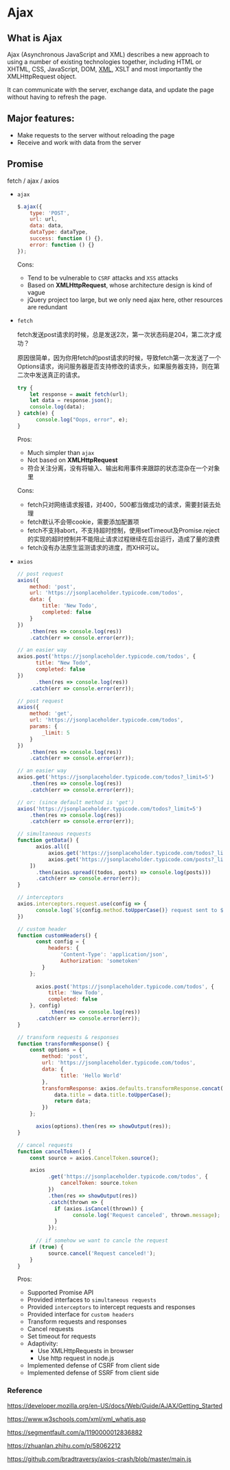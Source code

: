 # Ajax

## What is Ajax

Ajax (Asynchronous JavaScript and XML) describes a new approach to using a number of existing technologies together, including HTML or XHTML, CSS, JavaScript, DOM, [XML](https://www.w3schools.com/xml/xml_whatis.asp), XSLT and most importantly the XMLHttpRequest object.

It can communicate with the server, exchange data, and update the page without having to refresh the page.

## Major features:

* Make requests to the server without reloading the page
* Receive and work with data from the server

## Promise

fetch / ajax / axios

* `ajax`

  ```JavaScript
  $.ajax({
      type: 'POST',
      url: url,
      data: data,
      dataType: dataType,
      success: function () {},
      error: function () {}
  });
  ```

  Cons:

  * Tend to be vulnerable to `CSRF` attacks and `XSS` attacks
  * Based on **XMLHttpRequest**, whose architecture design is kind of vague
  * jQuery project too large, but we only need ajax here, other resources are redundant

* `fetch`

  fetch发送post请求的时候，总是发送2次，第一次状态码是204，第二次才成功？

  原因很简单，因为你用fetch的post请求的时候，导致fetch第一次发送了一个Options请求，询问服务器是否支持修改的请求头，如果服务器支持，则在第二次中发送真正的请求。
  
  ```JavaScript
  try {
      let response = await fetch(url);
      let data = response.json();
      console.log(data);
  } catch(e) {
    	console.log("Oops, error", e);
  }
  ```
  
  Pros:
  
  * Much simpler than `ajax`
  * Not based on **XMLHttpRequest**
  * 符合关注分离，没有将输入、输出和用事件来跟踪的状态混杂在一个对象里
  
  Cons:
  
  - fetch只对网络请求报错，对400，500都当做成功的请求，需要封装去处理
  - fetch默认不会带cookie，需要添加配置项
  - fetch不支持abort，不支持超时控制，使用setTimeout及Promise.reject的实现的超时控制并不能阻止请求过程继续在后台运行，造成了量的浪费
  - fetch没有办法原生监测请求的进度，而XHR可以。
  
* `axios`

  ```JavaScript
  // post request
  axios({
      method: 'post',
      url: 'https://jsonplaceholder.typicode.com/todos',
      data: {
          title: 'New Todo',
          completed: false
      }
  })
      .then(res => console.log(res))
      .catch(err => console.error(err));
  
  // an easier way
  axios.post('https://jsonplaceholder.typicode.com/todos', {
    	title: "New Todo",
    	completed: false
  })
  		.then(res => console.log(res))
      .catch(err => console.error(err));
  ```
  ```JavaScript
  // post request
  axios({
      method: 'get',
      url: 'https://jsonplaceholder.typicode.com/todos',
      params: {
          _limit: 5
      }
  })
      .then(res => console.log(res))
      .catch(err => console.error(err));
  
  // an easier way
  axios.get('https://jsonplaceholder.typicode.com/todos?_limit=5')
      .then(res => console.log(res))
      .catch(err => console.error(err));
  
  // or: (since default method is 'get')
  axios('https://jsonplaceholder.typicode.com/todos?_limit=5')
      .then(res => console.log(res))
      .catch(err => console.error(err));
  ```

  ```JavaScript
  // simultaneous requests
  function getData() {
    	axios.all([
        	axios.get('https://jsonplaceholder.typicode.com/todos?_limit=5'),
        	axios.get('https://jsonplaceholder.typicode.com/posts?_limit=5')
      ])
        .then(axios.spread((todos, posts) => console.log(posts)))
        .catch(err => console.error(err));
  }
  ```

  ```JavaScript
  // interceptors
  axios.interceptors.request.use(config => {
    	console.log(`${config.method.toUpperCase()} request sent to ${config.url} at ${new Date().getTime()}`)
  })
  ```

  ```JavaScript
  // custom header
  function customHeaders() {
    	const config = {
        	headers: {
            	'Content-Type': 'application/json',
            	Authorization: 'sometoken'
          }
      };
    
    	axios.post('https://jsonplaceholder.typicode.com/todos', {
        	title: 'New Todo',
        	completed: false
      }, config)
    		.then(res => console.log(res))
        .catch(err => console.error(err));
  }
  ```

  ```JavaScript
  // transform requests & responses
  function transformResponse() {
      const options = {
          method: 'post',
          url: 'https://jsonplaceholder.typicode.com/todos',
          data: {
            	title: 'Hello World'
          },
          transformResponse: axios.defaults.transformResponse.concat(data => {
              data.title = data.title.toUpperCase();
              return data;
          })
      };
  
    	axios(options).then(res => showOutput(res));
  }
  ```

  ```JavaScript
  // cancel requests
  function cancelToken() {
      const source = axios.CancelToken.source();
  
      axios
        	.get('https://jsonplaceholder.typicode.com/todos', {
          		cancelToken: source.token
        	})
        	.then(res => showOutput(res))
        	.catch(thrown => {
              if (axios.isCancel(thrown)) {
                	console.log('Request canceled', thrown.message);
              }
        	});
  		
    	// if somehow we want to cancle the request
      if (true) {
        	source.cancel('Request canceled!');
      }
  }
  ```

  

  Pros:

  - Supported Promise API
  - Provided interfaces to `simultaneous requests`
  - Provided `interceptors` to intercept requests and responses
  - Provided interface for `custom headers`
  - Transform requests and responses
  - Cancel requests
  - Set timeout for requests
  - Adaptivity:
    - Use XMLHttpRequests in browser
    - Use http request in node.js
  - Implemented defense of CSRF from client side
  - Implemented defense of SSRF from client side







### Reference

https://developer.mozilla.org/en-US/docs/Web/Guide/AJAX/Getting_Started

https://www.w3schools.com/xml/xml_whatis.asp

https://segmentfault.com/a/1190000012836882

https://zhuanlan.zhihu.com/p/58062212

https://github.com/bradtraversy/axios-crash/blob/master/main.js